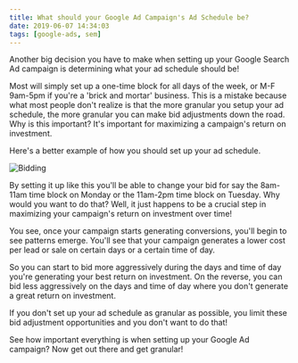 ```yaml
---
title: What should your Google Ad Campaign's Ad Schedule be?
date: 2019-06-07 14:34:03
tags: [google-ads, sem]
---
```


Another big decision you have to make when setting up your Google Search Ad campaign is determining what your ad schedule should be! 

Most will simply set up a one-time block for all days of the week, or M-F 9am-5pm if you're a 'brick and mortar' business. This is a mistake because what most people don't realize is that the more granular you setup your ad schedule, the more granular you can make bid adjustments down the road. Why is this important? It's important for maximizing a campaign's return on investment.

Here's a better example of how you should set up your ad schedule. 

![Bidding](/content/adschedule.jpg)

By setting it up like this you'll be able to change your bid for say the 8am-11am time block on Monday or the 11am-2pm time block on Tuesday. Why would you want to do that? Well, it just happens to be a crucial step in maximizing your campaign's return on investment over time! 

You see, once your campaign starts generating conversions, you'll begin to see patterns emerge. You'll see that your campaign generates a lower cost per lead or sale on certain days or a certain time of day.

So you can start to bid more aggressively during the days and time of day you're generating your best return on investment. On the reverse, you can bid less aggressively on the days and time of day where you don't generate a great return on investment.

If you don't set up your ad schedule as granular as possible, you limit these bid adjustment opportunities and you don't want to do that!

See how important everything is when setting up your Google Ad campaign? Now get out there and get granular!